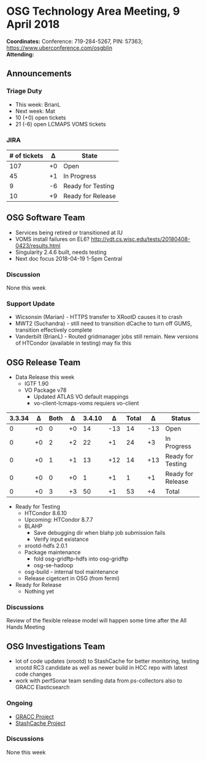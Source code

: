 # OSG Technology Area Meeting,  9 April 2018

**Coordinates:** Conference: 719-284-5267, PIN: 57363; <https://www.uberconference.com/osgblin>  
**Attending:**   


## Announcements


### Triage Duty

-   This week: BrianL
-   Next week: Mat
-   10 (+0) open tickets
-   21 (-6) open LCMAPS VOMS tickets


### JIRA

| # of tickets | &Delta; | State             |
|------------ |------- |----------------- |
| 107          | +0      | Open              |
| 45           | +1      | In Progress       |
| 9            | -6      | Ready for Testing |
| 10           | +9      | Ready for Release |


## OSG Software Team

-   Services being retired or transitioned at IU
-   VOMS install failures on EL6? <http://vdt.cs.wisc.edu/tests/20180408-0423/results.html>
-   Singularity 2.4.6 built, needs testing
-   Next doc focus 2018-04-19 1-5pm Central


### Discussion

None this week  


### Support Update

-   Wicsonsin (Marian) - HTTPS transfer to XRootD causes it to crash
-   MWT2 (Suchandra) - still need to transition dCache to turn off GUMS, transition effectively complete
-   Vanderbilt (BrianL) - Routed gridmanager jobs still remain. New versions of HTCondor (available in testing) may fix this


## OSG Release Team

-   Data Release this week  
    -   IGTF 1.90
    -   VO Package v78  
        -   Updated ATLAS VO default mappings
        -   vo-client-lcmaps-voms requiers vo-client

| 3.3.34 | &Delta; | Both | &Delta; | 3.4.10 | &Delta; | Total | &Delta; | Status            |
|------ |------- |---- |------- |------ |------- |----- |------- |----------------- |
| 0      | +0      | 0    | +0      | 14     | -13     | 14    | -13     | Open              |
| 0      | +0      | 2    | +2      | 22     | +1      | 24    | +3      | In Progress       |
| 0      | +0      | 1    | +1      | 13     | +12     | 14    | +13     | Ready for Testing |
| 0      | +0      | 0    | +0      | 1      | +1      | 1     | +1      | Ready for Release |
| 0      | +0      | 3    | +3      | 50     | +1      | 53    | +4      | Total             |

-   Ready for Testing  
    -   HTCondor 8.6.10
    -   Upcoming: HTCondor 8.7.7
    -   BLAHP  
        -   Save debugging dir when blahp job submission fails
        -   Verify input existance
    -   xrootd-hdfs 2.0.1
    -   Package maintenance  
        -   fold osg-gridftp-hdfs into osg-gridftp
        -   osg-se-hadoop
    -   osg-build - internal tool maintenance
    -   Release cigetcert in OSG (from fermi)
-   Ready for Release  
    -   Nothing yet


### Discussions

Review of the flexible release model will happen some time after the All Hands Meeting  


## OSG Investigations Team

-   lot of code updates (xrootd) to StashCache for better monitoring, testing xrootd RC3 candidate as well as newer build in HCC repo with latest code changes
-   work with perfSonar team sending data from ps-collectors also to GRACC Elasticsearch


### Ongoing

-   [GRACC Project](https://jira.opensciencegrid.org/projects/GRACC/)
-   [StashCache Project](https://opensciencegrid.github.io/StashCache/)


### Discussions

None this week

